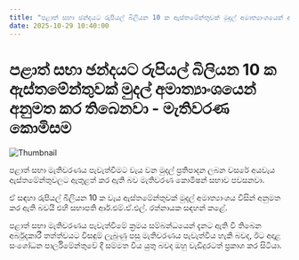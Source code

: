 ```yaml
---
title: "පළාත් සභා ඡන්දයට රුපියල් බිලියන 10 ක ඇස්තමේන්තුවක් මුදල් අමාත්‍යාංශයෙන් අනුමත කර තිබෙනවා - මැතිවරණ කොමිසම"
date: 2025-10-29 10:40:00
---
```


# පළාත් සභා ඡන්දයට රුපියල් බිලියන 10 ක ඇස්තමේන්තුවක් මුදල් අමාත්‍යාංශයෙන් අනුමත කර තිබෙනවා - මැතිවරණ කොමිසම

![Thumbnail](https://helakuru.sgp1.cdn.digitaloceanspaces.com/esana/images/lib/election-archived.jpg)

පළාත් සභා මැතිවරණය පැවැත්වීමට වැය වන මුදල් ප්‍රතිපාදන ලබන වසරේ අයවැය ඇස්තමේන්තුවලට ඇතුළත් කර ඇති බව මැතිවරණ කොමිෂන් සභාව පවසනවා.

ඒ සඳහා රුපියල් බිලියන 10 ක වැය ඇස්තමේන්තුවක් මුදල් අමාත්‍යාංශය විසින් අනුමත කර ඇති බවයි එහි සභාපති ආර්.එම්.ඒ.එල්. රත්නායක සඳහන් කළේ.

පළාත් සභා මැතිවරණය පැවැත්වීමේ ක්‍රමය සම්බන්ධයෙන් දැනට ඇති වී තිබෙන අර්බුදකාරී තත්ත්වයට විසඳුම් ලැබුණු පසු මැතිවරණය පැවැත්විය හැකි බවද, ඊට අදාළ සංශෝධන පාර්ලිමේන්තුවේ දී සම්මත විය යුතු බවද ඔහු වැඩිදුරටත් ප්‍රකාශ කර සිටියා.

